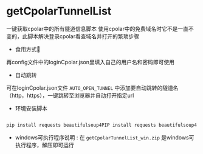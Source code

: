 # getCpolarTunnelList
一键获取cpolar中的所有隧道信息脚本
使用cpolar中的免费域名时它不是一直不变的，此脚本解决登录cpolar看查域名并打开的繁琐步骤

- 食用方式🤤

再config文件中的loginCpolar.json里填入自己的用户名和密码即可使用

- 自动跳转

可在loginCpolar.json文件 ` AUTO_OPEN_TUNNEL ` 中添加要自动跳转的隧道名（http，https），一键跳转至浏览器并自动打开指定url

- 环境安装脚本
```python   ”“python

pip install requests beautifulsoup4PIP install requests beautifulsoup4

```

- windows可执行程序说明 :
在 ` getCpolarTunnelList_win.zip ` 是windows可执行程序，解压即可运行
